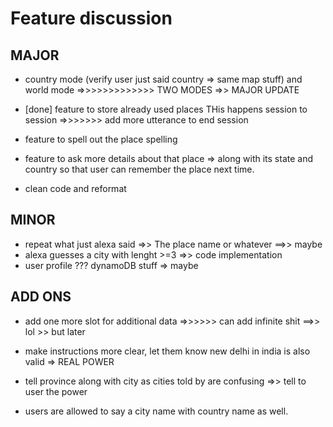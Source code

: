 # Feature discussion


## MAJOR
- country mode (verify user just said country => same map stuff) and world mode =>>>>>>>>>>>>>  TWO MODES =>> MAJOR UPDATE

- [done] feature to store already used places 
	THis happens session to session =>>>>>>> add more utterance to end session

- feature to spell out the place spelling 

- feature to ask more details about that place => along with its state and country
  so that user can remember the place next time.

- clean code and reformat


## MINOR
- repeat what just alexa said =>> The place name or whatever ==>> maybe
- alexa guesses a city with lenght >=3 =>> code implementation
- user profile ??? dynamoDB stuff => maybe

## ADD ONS

- add one more slot for additional data =>>>>>> can add infinite shit ==>> lol >> but later
- make instructions more clear, let them know new delhi in india is also valid => REAL POWER
- tell province along with city as cities told by are confusing =>> tell to user the power

- users are allowed to say a city name with country name as well.